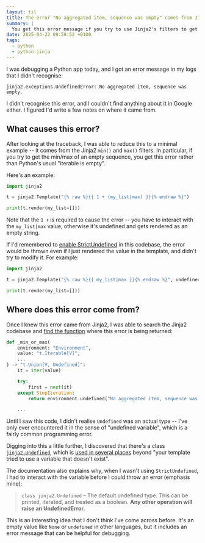```yaml
---
layout: til
title: The error "No aggregated item, sequence was empty" comes from Jinja2
summary: |
  You get this error message if you try to use Jinja2's filters to get the min/max of an empty sequence.
date: 2025-04-22 09:59:52 +0100
tags:
  - python
  - python:jinja
---
```

I was debugging a Python app today, and I got an error message in my logs that I didn't recognise:

```
jinja2.exceptions.UndefinedError: No aggregated item, sequence was empty.
```

I didn't recognise this error, and I couldn't find anything about it in Google either.
I figured I'd write a few notes on where it came from.

## What causes this error?

After looking at the traceback, I was able to reduce this to a minimal example -- it comes from the Jinja2 `min()` and `max()` filters.
In particular, if you try to get the min/max of an empty sequence, you get this error rather than Python's usual "iterable is empty".

Here's an example:

```python
import jinja2

t = jinja2.Template("{% raw %}{{ 1 + (my_list|max) }}{% endraw %}")

print(t.render(my_list=[]))
```

Note that the `1 +` is required to cause the error -- you have to interact with the `my_list|max` value, otherwise it's undefined and gets rendered as an empty string.

If I'd remembered to [enable StrictUndefined][StrictUndefined] in this codebase, the error would be thrown even if I just rendered the value in the template, and didn't try to modify it.
For example:

```python
import jinja2

t = jinja2.Template("{% raw %}{{ my_list|max }}{% endraw %}", undefined=jinja2.StrictUndefined)

print(t.render(my_list=[]))
```

[StrictUndefined]: /2022/strict-jinja/

## Where does this error come from?

Once I knew this error came from Jinja2, I was able to search the Jinja2 codebase and [find the function][_min_or_max] where this error is being returned:

```python
def _min_or_max(
    environment: "Environment",
    value: "t.Iterable[V]",
    ...
) -> "t.Union[V, Undefined]":
    it = iter(value)

    try:
        first = next(it)
    except StopIteration:
        return environment.undefined("No aggregated item, sequence was empty.")

    ...
```

Until I saw this code, I didn't realise `Undefined` was an actual type -- I've only ever encountered it in the sense of "undefined variable", which is a fairly common programming error.

Digging into this a little further, I discovered that there's a class [`jinja2.Undefined`][Undefined], which is [used in several places][search] beyond "your template tried to use a variable that doesn't exist".

The documentation also explains why, when I wasn't using `StrictUndefined`, I had to interact with the variable before I could throw an error (emphasis mine):

> `class jinja2.Undefined` – The default undefined type. This can be printed, iterated, and treated as a boolean. **Any other operation will raise an UndefinedError.**

This is an interesting idea that I don't think I've come across before.
It's an empty value like `None` or `undefined` in other languages, but it includes an error message that can be helpful for debugging. 

[_min_or_max]: https://github.com/pallets/jinja/blob/220e67ae999c24e4077d7bf5bdc932757b65a338/src/jinja2/filters.py#L486-L503]
[Undefined]: https://jinja.palletsprojects.com/en/stable/api/#jinja2.Undefined
[search]: https://github.com/search?q=repo%3Apallets%2Fjinja%20environment.undefined&type=code
